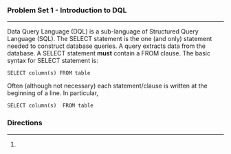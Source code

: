 ### Problem Set 1 - Introduction to DQL 
---

Data Query Language (DQL) is a sub-language of Structured Query Language (SQL).  The SELECT statement is the one (and only) statement needed to construct database queries.  A query extracts data from the database.  A SELECT statement **must** contain a FROM clause.  The basic syntax for SELECT statement is:

`
SELECT column(s)
FROM table
`

Often (although not necessary) each statement/clause is written at the beginning of a line.  In particular, 

` SELECT column(s) 
FROM table
`
### Directions 
---

1. 
